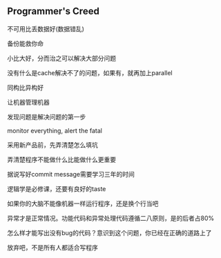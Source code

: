 Programmer's Creed
-----------------------

不可用比丢数据好(数据错乱)

备份能救你命

小比大好，分而治之可以解决大部分问题

没有什么是cache解决不了的问题，如果有，就再加上parallel

同构比异构好

让机器管理机器

发现问题是解决问题的第一步

monitor everything, alert the fatal

采用新产品前，先弄清楚怎么填坑

弄清楚程序不能做什么比能做什么更重要

据说写好commit message需要学习三年的时间

逻辑学是必修课，还要有良好的taste

如果你的大脑不能像机器一样运行程序，还是换个行当吧

异常才是正常情况。功能代码和异常处理代码遵循二八原则，是的后者占80%

怎么样才能写出没有bug的代码？意识到这个问题，你已经在正确的道路上了

放弃吧，不是所有人都适合写程序

